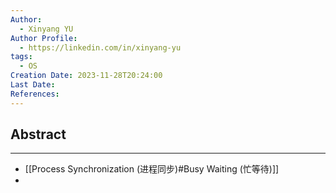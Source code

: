 ```yaml
---
Author:
  - Xinyang YU
Author Profile:
  - https://linkedin.com/in/xinyang-yu
tags:
  - OS
Creation Date: 2023-11-28T20:24:00
Last Date: 
References:
---
```

## Abstract
---
- [[Process Synchronization (进程同步)#Busy Waiting (忙等待)]]
- 